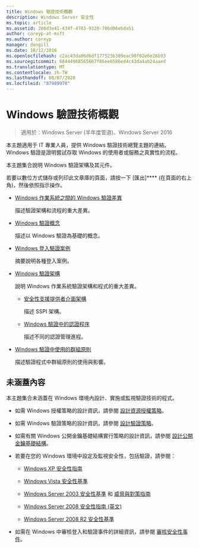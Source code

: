 ```yaml
---
title: Windows 驗證技術概觀
description: Windows Server 安全性
ms.topic: article
ms.assetid: 286d3e41-434f-4703-9320-706d06ebda51
author: coreyp-at-msft
ms.author: coreyp
manager: dongill
ms.date: 10/12/2016
ms.openlocfilehash: c2ac43da06d6df177523b389eac90f02e6e26b93
ms.sourcegitcommit: 68444968565667f86ee0586ed4c43da4ab24aaed
ms.translationtype: MT
ms.contentlocale: zh-TW
ms.lasthandoff: 08/07/2020
ms.locfileid: "87989970"
---
```

# <a name="windows-authentication-technical-overview"></a>Windows 驗證技術概觀

>適用於：Windows Server (半年度管道)、Windows Server 2016

本主題適用于 IT 專業人員，提供 Windows 驗證技術總覽主題的連結。 Windows 驗證是證明嘗試存取 Windows 的使用者或服務之真實性的流程。

本主題集合說明 Windows 驗證架構及其元件。

若要以數位方式儲存或列印此文章庫的頁面，請按一下 [匯出]**** (在頁面的右上角)，然後依照指示操作。

-   [Windows 作業系統之間的 Windows 驗證差異](/previous-versions/windows/it-pro/windows-server-2008-R2-and-2008/dn169017(v=ws.10))

    描述驗證架構和流程的重大差異。

-   [Windows 驗證概念](/previous-versions/windows/it-pro/windows-server-2008-R2-and-2008/dn169018(v=ws.10))

    描述以 Windows 驗證為基礎的概念。

-   [Windows 登入驗證案例](/previous-versions/windows/it-pro/windows-server-2008-R2-and-2008/dn169020(v=ws.10))

    摘要說明各種登入案例。

-   [Windows 驗證架構](/previous-versions/windows/it-pro/windows-server-2008-R2-and-2008/dn169024(v=ws.10))

    說明 Windows 作業系統驗證架構和程式的重大差異。

    -   [安全性支援提供者介面架構](/previous-versions/windows/it-pro/windows-server-2008-R2-and-2008/dn169026(v=ws.10))

        描述 SSPI 架構。

    -   [Windows 驗證中的認證程序](/previous-versions/windows/it-pro/windows-server-2008-R2-and-2008/dn169014(v=ws.10))

        描述不同的認證管理進程。

-   [Windows 驗證中使用的群組原則](/previous-versions/windows/it-pro/windows-server-2008-R2-and-2008/dn169021(v=ws.10))

    描述驗證程式中群組原則的使用與影響。

## <a name="what-is-not-covered"></a>未涵蓋內容
本主題集合未涵蓋在 Windows 環境內設計、實施或監視驗證技術的程式。

-   如需 Windows 授權策略的設計資訊，請參閱 [設計資源授權策略](/previous-versions/windows/it-pro/windows-server-2003/cc783368(v=ws.10))。

-   如需 Windows 驗證策略的設計資訊，請參閱 [設計驗證策略](/previous-versions/windows/it-pro/windows-server-2003/cc758124(v=ws.10))。

-   如需有關 Windows 公開金鑰基礎結構實行策略的設計資訊，請參閱 [設計公開金鑰基礎結構](/previous-versions/windows/it-pro/windows-server-2003/cc773138(v=ws.10))。

-   若要在您的 Windows 環境中設定及監視安全性，包括驗證，請參閱：

    -   [Windows XP 安全性指南](https://www.microsoft.com/download/details.aspx?id=962)

    -   [Windows Vista 安全性基準](/previous-versions/tn-archive/dd450978(v=technet.10))

    -   [Windows Server 2003 安全性基準](/previous-versions/tn-archive/cc163140(v=technet.10)) 和 [威脅與對策指南](/previous-versions/tn-archive/dd162275(v=technet.10))

    -   [Windows Server 2008 安全性指南 (英文)](https://www.microsoft.com/download/details.aspx?id=17606)

    -   [Windows Server 2008 R2 安全性基準](/previous-versions/tn-archive/gg236605(v=technet.10))

-   如需在 Windows 中審核登入和驗證事件的詳細資訊，請參閱 [審核安全性事件](/previous-versions/windows/it-pro/windows-server-2003/cc776394(v=ws.10))。